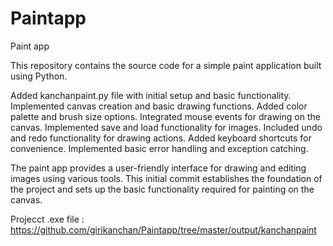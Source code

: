 # Paintapp
Paint app

 This repository contains the source code for a simple paint application built using Python.

 Added kanchanpaint.py file with initial setup and basic functionality.
Implemented canvas creation and basic drawing functions.
Added color palette and brush size options.
Integrated mouse events for drawing on the canvas.
Implemented save and load functionality for images.
Included undo and redo functionality for drawing actions.
Added keyboard shortcuts for convenience.
Implemented basic error handling and exception catching.


The paint app provides a user-friendly interface for drawing and editing images using various tools.
This initial commit establishes the foundation of the project and sets up the basic functionality required for painting on the canvas.


Projecct .exe file : 
https://github.com/girikanchan/Paintapp/tree/master/output/kanchanpaint
